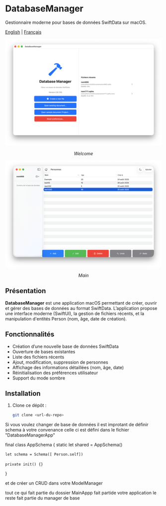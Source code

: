# DatabaseManager




Gestionnaire moderne pour bases de données SwiftData sur macOS.

<a href="README.md">English</a> | <a href="README_fr.md">Français</a>


<p align="center">
<img src="Doc/Capture1_fr.png" alt="splsh">
<p align="center">
<em>Welcome</em>
</p>
</p>

<p align="center">
<img src="Doc/Capture2_fr.png" alt="main">
<p align="center">
<em>Main</em>
</p>
</p>


## Présentation

**DatabaseManager** est une application macOS permettant de créer, ouvrir et gérer des bases de données au format SwiftData. L’application propose une interface moderne (SwiftUI), la gestion de fichiers récents, et la manipulation d'entités Person (nom, âge, date de création).

## Fonctionnalités

- Création d’une nouvelle base de données SwiftData
- Ouverture de bases existantes
- Liste des fichiers récents
- Ajout, modification, suppression de personnes
- Affichage des informations détaillées (nom, âge, date)
- Réinitialisation des préférences utilisateur
- Support du mode sombre

## Installation

1. Clone ce dépôt :
   ```sh
   git clone <url-du-repo>

Si vous voulez changer de base de données
il est improtant de définir schema à votre convenance
celle ci est défini
dans le fichier "DatabaseManagerApp"

final class AppSchema {
    static let shared = AppSchema()
      
    let schema = Schema([ Person.self])
    
    private init() {}
}


et de créer un CRUD dans votre ModelManager

tout ce qui fait partie du dossier MainAppp fait partide votre application 
le reste fait partie du manager de base
